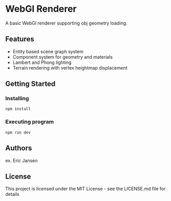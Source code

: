 # WebGl Renderer

A basic WebGl renderer supporting obj geometry loading. 

## Features

- Entity based scene graph system
- Component system for geometry and materials
- Lambert and Phong lighting
- Terrain rendering with vertex heightmap displacement

## Getting Started

### Installing

```
npm install
```

### Executing program

```
npm run dev
```

## Authors

ex. Eric Jansen

## License

This project is licensed under the MIT License - see the LICENSE.md file for details